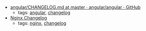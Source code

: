 * [angular/CHANGELOG.md at master · angular/angular · GitHub](https://github.com/angular/angular/blob/master/CHANGELOG.md)
    * tags: [angular](../tags/angular.md), [changelog](../tags/changelog.md)
* [Nginx Changelog](http://nginx.org/en/CHANGES)
    * tags: [nginx](../tags/nginx.md), [changelog](../tags/changelog.md)
